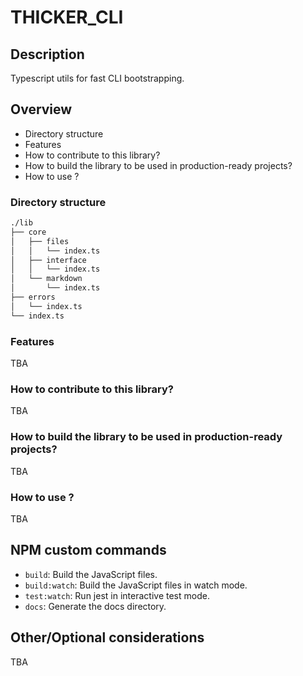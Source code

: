 # THICKER_CLI

## Description

Typescript utils for fast CLI bootstrapping.

## Overview

* Directory structure
* Features
* How to contribute to this library? 
* How to build the library to be used in production-ready projects?
* How to use ?

### Directory structure 

```bash
./lib
├── core
│   ├── files
│   │   └── index.ts
│   ├── interface
│   │   └── index.ts
│   └── markdown
│       └── index.ts
├── errors
│   └── index.ts
└── index.ts
```

### Features

TBA

### How to contribute to this library? 

TBA

### How to build the library to be used in production-ready projects?

TBA

### How to use ?

TBA

## NPM custom commands

- `build`: Build the JavaScript files. 
- `build:watch`: Build the JavaScript files in watch mode. 
- `test:watch`: Run jest in interactive test mode.
- `docs`: Generate the docs directory.

## Other/Optional considerations

TBA